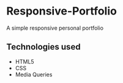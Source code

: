 # Responsive-Portfolio

A simple responsive personal portfolio

## Technologies used
* HTML5
* CSS
* Media Queries
